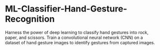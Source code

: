 # ML-Classifier-Hand-Gesture-Recognition
Harness the power of deep learning to classify hand gestures into rock, paper, and scissors. Train a convolutional neural network (CNN) on a dataset of hand gesture images to identify gestures from captured images.
